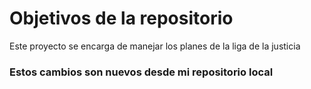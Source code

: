 # Objetivos de la repositorio

Este proyecto se encarga de manejar los planes de la liga de la justicia


### Estos cambios son nuevos desde mi repositorio local